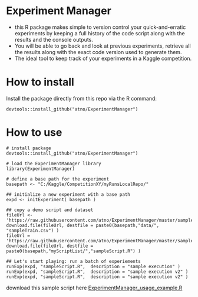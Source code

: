 Experiment Manager
=================

* this R package makes simple to version control your quick-and-erratic experiments by keeping a full history of the code script along with the results and the console outputs.
* You will be able to go back and look at previous experiments, retrieve all the results along with the exact code version used to generate them.
* The ideal tool to keep track of your experiments in a Kaggle competition.


How to install
=============
Install the package directly from this repo via the R command:
```
devtools::install_github("atno/ExperimentManager")
```

How to use
==========

```{R}
# install package
devtools::install_github("atno/ExperimentManager")

# load the ExperimentManager library
library(ExperimentManager)

# define a base path for the experiment
basepath <- "C:/Kaggle/CompetitionXY/myRunsLocalRepo/"

## initialize a new experiment with a base path
expd <- initExperiment( basepath )

## copy a demo script and dataset
fileUrl <- 'https://raw.githubusercontent.com/atno/ExperimentManager/master/sample/sampleTrain.csv'
download.file(fileUrl, destfile = paste0(basepath,"data/", "sampleTrain.csv") )
fileUrl = 'https://raw.githubusercontent.com/atno/ExperimentManager/master/sample/sampleScript.R'
download.file(fileUrl, destfile = paste0(basepath,"myScriptList/","sampleScript.R") )

## Let's start playing: run a batch of experiements
runExp(expd, "sampleScript.R",  description = "sample execution" )
runExp(expd, "sampleScript.R",  description = "sample execution v2" )
runExp(expd, "sampleScript.R",  description = "sample execution v2" )
```

download this sample script here [ExperimentManager_usage_example.R](https://raw.githubusercontent.com/atno/ExperimentManager/master/sample/ExperimentManager_usage_example.R)

